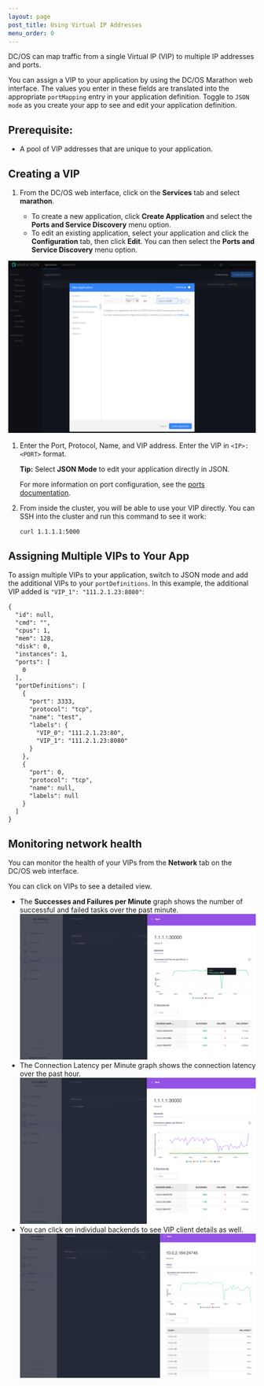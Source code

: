 ```yaml
---
layout: page
post_title: Using Virtual IP Addresses
menu_order: 0
---
```


DC/OS can map traffic from a single Virtual IP (VIP) to multiple IP addresses and ports.

You can assign a VIP to your application by using the DC/OS Marathon web interface. The values you enter in these fields are translated into the appropriate `portMapping` entry in your application definition. Toggle to `JSON mode` as you create your app to see and edit your application definition.

## Prerequisite:

*   A pool of VIP addresses that are unique to your application.


## Creating a VIP

1.  From the DC/OS web interface, click on the **Services** tab and select **marathon**.
    
    *   To create a new application, click **Create Application** and select the **Ports and Service Discovery** menu option. 
    *   To edit an existing application, select your application and click the **Configuration** tab, then click **Edit**. You can then select the **Ports and Service Discovery** menu option. 
    
![Ports in Marathon UI](/assets/images/ui-marathon-ports.png)

1.  Enter the Port, Protocol, Name, and VIP address. Enter the VIP in `<IP>:<PORT>` format.
    
    **Tip:** Select **JSON Mode** to edit your application directly in JSON.
    
    For more information on port configuration, see the [ports documentation][1].

1.  From inside the cluster, you will be able to use your VIP directly. You can SSH into the cluster and run this command to see it work:
    
        curl 1.1.1.1:5000
        

## Assigning Multiple VIPs to Your App

To assign multiple VIPs to your application, switch to JSON mode and add the additional VIPs to your `portDefinitions`. In this example, the additional VIP added is `"VIP_1": "111.2.1.23:8080"`:

    {
      "id": null,
      "cmd": "",
      "cpus": 1,
      "mem": 128,
      "disk": 0,
      "instances": 1,
      "ports": [
        0
      ],
      "portDefinitions": [
        {
          "port": 3333,
          "protocol": "tcp",
          "name": "test",
          "labels": {
            "VIP_0": "111.2.1.23:80",
            "VIP_1": "111.2.1.23:8080"
          }
        },
        {
          "port": 0,
          "protocol": "tcp",
          "name": null,
          "labels": null
        }
      ]
    }
    
## Monitoring network health

You can monitor the health of your VIPs from the **Network** tab on the DC/OS web interface. 

You can click on VIPs to see a detailed view. 

- The **Successes and Failures per Minute** graph shows the number of successful and failed tasks over the past minute. 
  ![VIP details Successes and Failures per Minute](/assets/images/network-2.png)  
- The Connection Latency per Minute graph shows the connection latency over the past hour.
  ![VIP details connection latency over the past hour](/assets/images/network-3.png)
- You can click on individual backends to see VIP client details as well.
  ![VIP details backend](/assets/images/network-4.png)


 [1]: http://mesosphere.github.io/marathon/docs/ports.html
